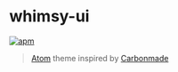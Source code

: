 # whimsy-ui
[![apm](https://img.shields.io/apm/v/whimsy-ui.svg)](https://atom.io/themes/whimsy-ui)

> [Atom](https://atom.io/) theme inspired by [Carbonmade](https://carbonmade.com/)
